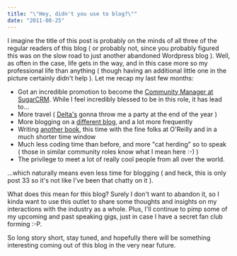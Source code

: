 ```yaml
---
title: "\"Hey, didn't you use to blog?\""
date: "2011-08-25"
---
```


I imagine the title of this post is probably on the minds of all three of the regular readers of this blog ( or probably not, since you probably figured this was on the slow road to just another abandoned Wordpress blog ). Well, as often in the case, life gets in the way, and in this case more so my professional life than anything ( though having an additional little one in the picture certainly didn't help ). Let me recap my last few months:

- Got an incredible promotion to become the [Community Manager at SugarCRM](http://www.sugarcrm.com/crm/press-releases/2011/john-metric). While I feel incredibly blessed to be in this role, it has lead to...
- More travel ( [Delta's](http://www.delta.com) gonna throw me a party at the end of the year )
- More blogging on a [different blog](http://developers.sugarcrm.com/wordpress), and a lot more frequently
- Writing [another book](http://www.amazon.com/gp/product/1449309801?ie=UTF8&tag=johmer-20&linkCode=shr&camp=213733&creative=393177&creativeASIN=1449309801&ref_=ntt_at_ep_dpt_2), this time with the fine folks at O'Reilly and in a much shorter time window
- Much less coding time than before, and more "cat herding" so to speak ( those in similar community roles know what I mean here :-) )
- The privilege to meet a lot of really cool people from all over the world.

...which naturally means even less time for blogging ( and heck, this is only post 33 so it's not like I've been that chatty on it ).

What does this mean for this blog? Surely I don't want to abandon it, so I kinda want to use this outlet to share some thoughts and insights on my interactions with the industry as a whole. Plus, I'll continue to pimp some of my upcoming and past speaking gigs, just in case I have a secret fan club forming :-P.

So long story short, stay tuned, and hopefully there will be something interesting coming out of this blog in the very near future.
